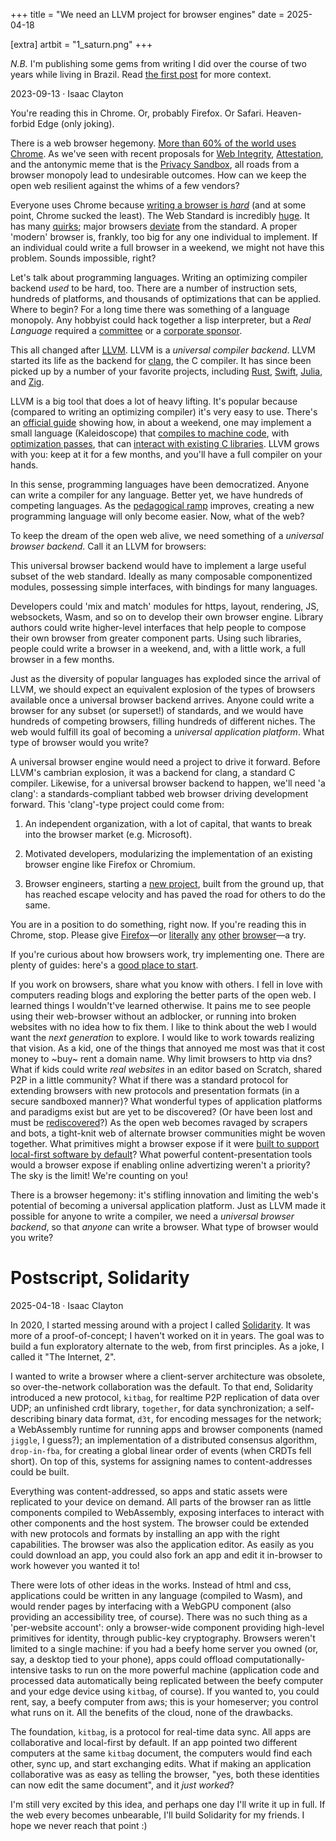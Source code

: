 +++
title = "We need an LLVM project for browser engines"
date = 2025-04-18

[extra]
artbit = "1_saturn.png"
+++

<div class="boxed">

*N.B.* I'm publishing some gems from writing I did over the course of two years while living in Brazil. Read [the first post](/blog/writing) for more context.

</div>

<p class="tag">2023-09-13 · Isaac Clayton</p>

You're reading this in Chrome. Or, probably Firefox. Or Safari. Heaven-forbid Edge (only joking).

There is a web browser hegemony. [More than 60% of the world uses Chrome][1]. As we've seen with recent proposals for [Web Integrity][2], [Attestation][3], and the antonymic meme that is the [Privacy Sandbox][4], all roads from a browser monopoly lead to undesirable outcomes. How can we keep the open web resilient against the whims of a few vendors?

Everyone uses Chrome because [writing a browser is *hard*][5] (and at some point, Chrome sucked the least). The Web Standard is incredibly [huge][6]. It has many [quirks][7]; major browsers [deviate][8] from the standard. A proper 'modern' browser is, frankly, too big for any one individual to implement. If an individual could write a full browser in a weekend, we might not have this problem. Sounds impossible, right?

Let's talk about programming languages. Writing an optimizing compiler backend *used* to be hard, too. There are a number of instruction sets, hundreds of platforms, and thousands of optimizations that can be applied. Where to begin? For a long time there was something of a language monopoly. Any hobbyist could hack together a lisp interpreter, but a *Real Language* required a [committee][9] or a [corporate sponsor][10].

This all changed after [LLVM][11]. LLVM is a *universal compiler backend*. LLVM started its life as the backend for [clang][12], the C compiler. It has since been picked up by a number of your favorite projects, including [Rust][13], [Swift][14], [Julia][15], and [Zig][16].

LLVM is a big tool that does a lot of heavy lifting. It's popular because (compared to writing an optimizing compiler) it's very easy to use. There's an [official guide][17] showing how, in about a weekend, one may implement a small language (Kaleidoscope) that [compiles to machine code][18], with [optimization passes][19], that can [interact with existing C libraries][20]. LLVM grows with you: keep at it for a few months, and you'll have a full compiler on your hands.

In this sense, programming languages have been democratized. Anyone can write a compiler for any language. Better yet, we have hundreds of competing languages. As the [pedagogical ramp][21] improves, creating a new programming language will only become easier. Now, what of the web?

To keep the dream of the open web alive, we need something of a *universal browser backend*. Call it an LLVM for browsers:

This universal browser backend would have to implement a large useful subset of the web standard. Ideally as many composable componentized modules, possessing simple interfaces, with bindings for many languages.

Developers could 'mix and match' modules for https, layout, rendering, JS, websockets, Wasm, and so on to develop their own browser engine. Library authors could write higher-level interfaces that help people to compose their own browser from greater component parts. Using such libraries, people could write a browser in a weekend, and, with a little work, a full browser in a few months.

Just as the diversity of popular languages has exploded since the arrival of LLVM, we should expect an equivalent explosion of the types of browsers available once a universal browser backend arrives. Anyone could write a browser for any subset (or superset!) of standards, and we would have hundreds of competing browsers, filling hundreds of different niches. The web would fulfill its goal of becoming a *universal application platform*. What type of browser would you write?

A universal browser engine would need a project to drive it forward. Before LLVM's cambrian explosion, it was a backend for clang, a standard C compiler. Likewise, for a universal browser backend to happen, we'll need 'a clang': a standards-compliant tabbed web browser driving development forward. This 'clang'-type project could come from:

1. An independent organization, with a lot of capital, that wants to break into the browser market (e.g. Microsoft).

2. Motivated developers, modularizing the implementation of an existing browser engine like Firefox or Chromium.

3. Browser engineers, starting a [new project][22], built from the ground up, that has reached escape velocity and has paved the road for others to do the same.

You are in a position to do something, right now. If you're reading this in Chrome, stop. Please give [Firefox][23]—or [literally][24] [any][25] [other][26] [browser][27]—a try.

If you're curious about how browsers work, try implementing one. There are plenty of guides: here's a [good place to start][28].

If you work on browsers, share what you know with others. I fell in love with computers reading blogs and exploring the better parts of the open web. I learned things I wouldn't've learned otherwise. It pains me to see people using their web-browser without an adblocker, or running into broken websites with no idea how to fix them. I like to think about the web I would want the *next generation* to explore. I would like to work towards realizing that vision. As a kid, one of the things that annoyed me most was that it cost money to ~buy~ rent a domain name. Why limit browsers to http via dns? What if kids could write *real websites* in an editor based on Scratch, shared P2P in a little community? What if there was a standard protocol for extending browsers  with new protocols and presentation formats (in a secure sandboxed manner)? What wonderful types of application platforms and paradigms exist but are yet to be discovered? (Or have been lost and must be [rediscovered][30]?) As the open web becomes ravaged by scrapers and bots, a tight-knit web of alternate browser communities might be woven together. What primitives might a browser expose if it were [built to support local-first software by default][29]? What powerful content-presentation tools would a browser expose if enabling online advertizing weren't a priority? The sky is the limit! We're counting on you!

There is a browser hegemony: it's stifling innovation and limiting the web's potential of becoming a universal application platform. Just as LLVM made it possible for anyone to write a compiler, we need a *universal browser backend*, so that *anyone* can write a browser. What type of browser would you write?

# Postscript, Solidarity

<p class="tag">2025-04-18 · Isaac Clayton</p>

In 2020, I started messing around with a project I called [Solidarity](https://github.com/sldty). It was more of a proof-of-concept; I haven't worked on it in years. The goal was to build a fun exploratory alternate to the web, from first principles. As a joke, I called it "The Internet, 2".

I wanted to write a browser where a client-server architecture was obsolete, so over-the-network collaboration was the default. To that end, Solidarity introduced a new protocol, `kitbag`, for realtime P2P replication of data over UDP; an unfinished crdt library, `together`, for data synchronization; a self-describing binary data format, `d3t`, for encoding messages for the network; a WebAssembly runtime for running apps and browser components (named `jiggle`, I guess?); an implementation of a distributed consensus algorithm, `drop-in-fba`, for creating a global linear order of events (when CRDTs fell short). On top of this, systems for assigning names to content-addresses could be built.

Everything was content-addressed, so apps and static assets were replicated to your device on demand. All parts of the browser ran as little components compiled to WebAssembly, exposing interfaces to interact with other components and the host system. The browser could be extended with new protocols and formats by installing an app with the right capabilities. The browser was also the application editor. As easily as you could download an app, you could also fork an app and edit it in-browser to work however you wanted it to!

There were lots of other ideas in the works. Instead of html and css, applications could be written in any language (compiled to Wasm), and would render pages by interfacing with a WebGPU component (also providing an accessibility tree, of course). There was no such thing as a 'per-website account': only a browser-wide component providing high-level primitives for identity, through public-key cryptography. Browsers weren't limited to a single machine: if you had a beefy home server you owned (or, say, a desktop tied to your phone), apps could offload computationally-intensive tasks to run on the more powerful machine (application code and processed data automatically being replicated between the beefy computer and your edge device using `kitbag`, of course). If you wanted to, you could rent, say, a beefy computer from aws; this is your homeserver; you control what runs on it. All the benefits of the cloud, none of the drawbacks.

The foundation, `kitbag`, is a protocol for real-time data sync. All apps are collaborative and local-first by default. If an app pointed two different computers at the same `kitbag` document, the computers would find each other, sync up, and start exchanging edits. What if making an application collaborative was as easy as telling the browser, "yes, both these identities can now edit the same document", and it *just worked*?

I'm still very excited by this idea, and perhaps one day I'll write it up in full. If the web every becomes unbearable, I'll build Solidarity for my friends. I hope we never reach that point :)

[1]: https://en.wikipedia.org/wiki/Usage_share_of_web_browsers#Summary_tables
[2]: https://arstechnica.com/gadgets/2023/07/googles-web-integrity-api-sounds-like-drm-for-the-web/
[3]: https://www.osnews.com/story/136502/apple-already-shipped-attestation-on-the-web-and-we-barely-noticed/
[4]: https://arstechnica.com/gadgets/2023/09/googles-widely-opposed-ad-platform-the-privacy-sandbox-launches-in-chrome/
[5]: https://stackoverflow.com/questions/598841/how-to-get-started-building-a-web-browser
[6]: https://www.w3.org/standards/
[7]: https://html.spec.whatwg.org/#obsolete
[8]: https://v4.chriskrycho.com/2017/chrome-is-not-the-standard.html
[9]: https://isocpp.org/std/the-committee
[10]: https://en.wikipedia.org/wiki/Sun_Microsystems
[11]: https://llvm.org
[12]: https://clang.llvm.org
[13]: https://rustc-dev-guide.rust-lang.org/backend/codegen.html
[14]: https://github.com/swiftlang/llvm-project
[15]: https://docs.julialang.org/en/v1/devdocs/llvm/
[16]: https://kristoff.it/blog/zig-new-relationship-llvm/
[17]: https://llvm.org/docs/tutorial/
[18]: https://llvm.org/docs/tutorial/MyFirstLanguageFrontend/LangImpl08.html
[19]: https://llvm.org/docs/tutorial/MyFirstLanguageFrontend/LangImpl04.html
[20]: https://llvm.org/docs/tutorial/MyFirstLanguageFrontend/LangImpl03.html
[21]: https://craftinginterpreters.com
[22]: https://ladybird.dev
[23]: https://www.mozilla.org/en-US/firefox/new/
[24]: https://lynx.browser.org
[25]: https://browser.kagi.com
[26]: https://arc.net
[27]: https://github.com/SerenityOS/ladybird
[28]: https://limpet.net/mbrubeck/2014/08/08/toy-layout-engine-1.html
[29]: https://en.wikipedia.org/wiki/Beaker_(web_browser)
[30]: https://www.amber-lang.net/

